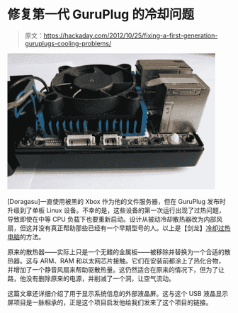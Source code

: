 # 修复第一代 GuruPlug 的冷却问题

> 原文：<https://hackaday.com/2012/10/25/fixing-a-first-generation-guruplugs-cooling-problems/>

![](img/8afa8fb6e2f39635fdf2e5a916b01bd5.png "guruplug-cooling-mod")

[Doragasu]一直使用被黑的 Xbox 作为他的文件服务器，但在 GuruPlug 发布时升级到了单板 Linux 设备。不幸的是，这些设备的第一次运行出现了过热问题，导致即使在中等 CPU 负载下也要重新启动。设计从被动冷却散热器改为内部风扇，但这并没有真正帮助那些已经有一个早期型号的人。以上是【剑龙】[冷却过热电脑](http://kernelhacks.blogspot.com/2012/04/my-guruplug-usblcd.html)的方法。

原来的散热器——实际上只是一个无鳍的金属板——被移除并替换为一个合适的散热器。这与 ARM、RAM 和以太网芯片接触。它们在安装前都涂上了热化合物，并增加了一个静音风扇来帮助驱散热量。这仍然适合在原来的情况下，但为了让路，他没有删除原来的电源，并削减了一个洞，让空气流动。

这篇文章还详细介绍了用于显示系统信息的外部液晶屏。这与这个 USB 液晶显示屏项目是一脉相承的，正是这个项目启发他给我们发来了这个项目的链接。